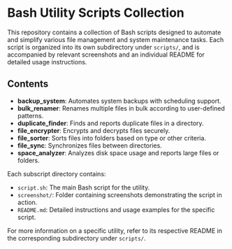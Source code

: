 # Bash Utility Scripts Collection

This repository contains a collection of Bash scripts designed to automate and simplify various file management and system maintenance tasks. Each script is organized into its own subdirectory under `scripts/`, and is accompanied by relevant screenshots and an individual README for detailed usage instructions.

## Contents

- **backup_system**: Automates system backups with scheduling support.
- **bulk_renamer**: Renames multiple files in bulk according to user-defined patterns.
- **duplicate_finder**: Finds and reports duplicate files in a directory.
- **file_encrypter**: Encrypts and decrypts files securely.
- **file_sorter**: Sorts files into folders based on type or other criteria.
- **file_sync**: Synchronizes files between directories.
- **space_analyzer**: Analyzes disk space usage and reports large files or folders.

Each subscript directory contains:

- `script.sh`: The main Bash script for the utility.
- `screenshot/`: Folder containing screenshots demonstrating the script in action.
- `README.md`: Detailed instructions and usage examples for the specific script.

For more information on a specific utility, refer to its respective README in the corresponding subdirectory under `scripts/`.
